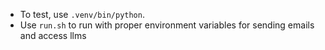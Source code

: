 - To test, use `.venv/bin/python`.
- Use `run.sh` to run with proper environment variables for sending emails and access llms
